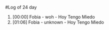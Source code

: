 #Log of 24 day

1. [00:00] Fobia - woh - Hoy Tengo Miedo
1. [01:06] Fobia - unknown - Hoy Tengo Miedo
